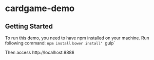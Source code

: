 # cardgame-demo
## Getting Started

To run this demo, you need to have npm installed on your machine.
Run following command:
`npm install`
`bower install'
`gulp`

Then access http://localhost:8888
